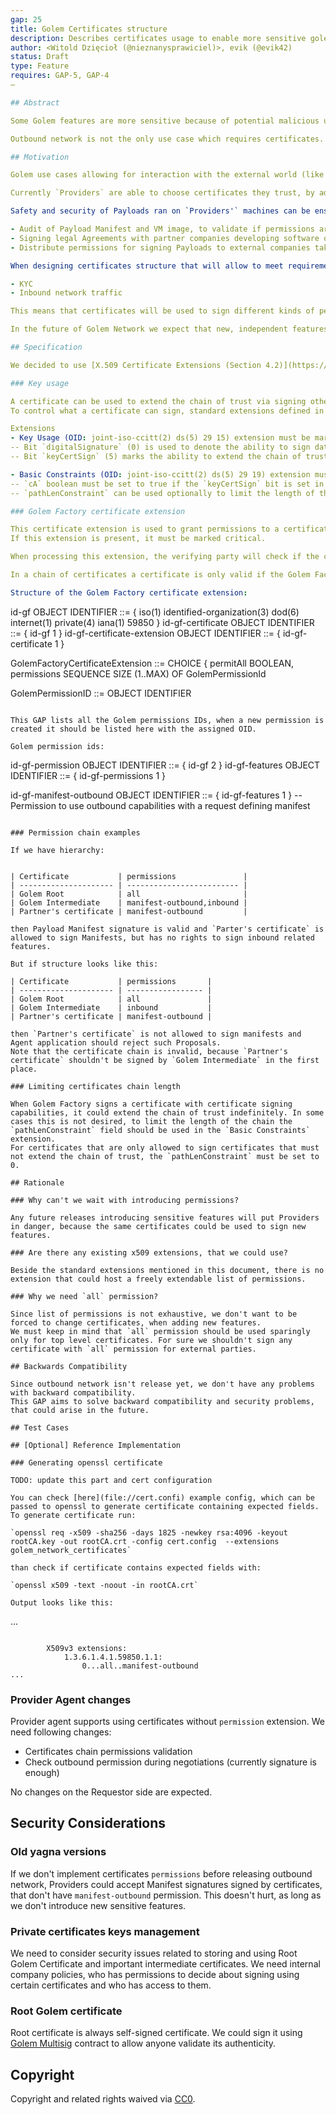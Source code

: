 ```yaml
---
gap: 25
title: Golem Certificates structure
description: Describes certificates usage to enable more sensitive golem features.
author: <Witold Dzięcioł (@nieznanysprawiciel)>, evik (@evik42)
status: Draft
type: Feature
requires: GAP-5, GAP-4
—

## Abstract

Some Golem features are more sensitive because of potential malicious usage. A good example is outbound network traffic, where a malicious user could cause harm if he was able to access any internet resource. In GAP-5 and GAP-4 we decided to limit Requestor abilities by introducing Computational Manifest which defines allowed commands and domain access. Payload Manifest is signed to confirm that image is safe to use.

Outbound network is not the only use case which requires certificates. Soon we will have other cases and we need to unify certificates usage to allow different sets of permissions.

## Motivation

Golem use cases allowing for interaction with the external world (like outbound, inbound network traffic) put `Providers` in danger of malicious behaviour from the Requestor side. To alleviate this danger, in GAP-5 and GAP-4 we decided to limit Requestor abilities by introducing Computational Manifest which should be signed by a trusted party.

Currently `Providers` are able to choose certificates they trust, by adding them to Provider configuration. This means that any party is able to gain `Providers'` trust, distribute their own certificates and validate safety and security of different Payloads. Despite this, we are aware that gaining trust can be difficult, so Golem Factory has to take initiative to be at least the initial source of trust in the Network.

Safety and security of Payloads ran on `Providers'` machines can be ensured in few ways:

- Audit of Payload Manifest and VM image, to validate if permissions are low enough for image to be safe
- Signing legal Agreements with partner companies developing software on Golem, in which they commit not to do anything malicious
- Distribute permissions for signing Payloads to external companies taking responsibility for Payloads safety

When designing certificates structure that will allow to meet requirements mentioned above, we must keep in mind future use cases that might require signing with certificates:

- KYC
- Inbound network traffic

This means that certificates will be used to sign different kinds of permissions. In case of transferring certification to other companies or signing legal Agreements, we need to ensure that we control which permissions they will be able to use.

In the future of Golem Network we expect that new, independent features will be implemented by the community and they may need to use certification. This document aims to standardise this approach.

## Specification

We decided to use [X.509 Certificate Extensions (Section 4.2)](https://www.rfc-editor.org/rfc/inline-errata/rfc5280.html) to control key usage and permissions in the Golem network.

### Key usage

A certificate can be used to extend the chain of trust via signing other certificates or sign other data that is relevant to the network (for example a Computation Manifest).
To control what a certificate can sign, standard extensions defined in [RFC 5280 Section 4.2.1](https://www.rfc-editor.org/rfc/inline-errata/rfc5280.html) will be used.

Extensions
- Key Usage (OID: joint-iso-ccitt(2) ds(5) 29 15) extension must be marked as critical
-- Bit `digitalSignature` (0) is used to denote the ability to sign data but not certificates, this is used to grant permission to the signed data.
-- Bit `keyCertSign` (5) marks the ability to extend the chain of trust and sign other certificates. If this bit is set, then in `Basic Constraints` the `cA` boolean must be set to true

- Basic Constraints (OID: joint-iso-ccitt(2) ds(5) 29 19) extension must be present for certificates that can sign other certificates (`keyCertSign` bit is set in the `Key Usage` extension)
-- `cA` boolean must be set to true if the `keyCertSign` bit is set in the `Key Usage` extension
-- `pathLenConstraint` can be used optionally to limit the length of the certificate chain

### Golem Factory certificate extension

This certificate extension is used to grant permissions to a certificate to use certain capabilities of the golem network. Based on how the certificate is intended to be used (defined in the `Key Usage` extension) these permissions or a subset of them can be granted to ‘child’ certificates or other signed data (for example a Requestor identifier).
If this extension is present, it must be marked critical.

When processing this extension, the verifying party will check if the certificate contains all permissions required to fulfil the requested operation. It may ignore all other permission values (including ones it cannot process) as those have no effect on executing the request.

In a chain of certificates a certificate is only valid if the Golem Factory certificate extension contains a subset of the permissions of the signing certificate. The self signed root certificate is always considered to have all permissions even if this extension is not present. This can be limited by settings on the Agent application when setting up trust for the root certificate.

Structure of the Golem Factory certificate extension:
```
id-gf OBJECT IDENTIFIER ::= { iso(1) identified-organization(3) dod(6) internet(1) private(4) iana(1) 59850 }
id-gf-certificate OBJECT IDENTIFIER ::= { id-gf 1 }
id-gf-certificate-extension OBJECT IDENTIFIER ::= { id-gf-certificate 1 }


GolemFactoryCertificateExtension ::= CHOICE {
       permitAll BOOLEAN,
       permissions SEQUENCE SIZE (1..MAX) OF GolemPermissionId

GolemPermissionID ::= OBJECT IDENTIFIER
```

This GAP lists all the Golem permissions IDs, when a new permission is created it should be listed here with the assigned OID.

Golem permission ids:
```
id-gf-permission OBJECT IDENTIFIER ::= { id-gf 2 }
id-gf-features OBJECT IDENTIFIER ::= { id-gf-permissions 1 }

id-gf-manifest-outbound OBJECT IDENTIFIER ::= { id-gf-features 1 }
-- Permission to use outbound capabilities with a request defining manifest
```

### Permission chain examples

If we have hierarchy:


| Certificate           | permissions               |
| --------------------- | ------------------------- |
| Golem Root            | all                       |
| Golem Intermediate    | manifest-outbound,inbound |
| Partner's certificate | manifest-outbound         |

then Payload Manifest signature is valid and `Parter's certificate` is allowed to sign Manifests, but has no rights to sign inbound related features.

But if structure looks like this:

| Certificate           | permissions       |
| --------------------- | ----------------- |
| Golem Root            | all               |
| Golem Intermediate    | inbound           |
| Partner's certificate | manifest-outbound |

then `Partner's certificate` is not allowed to sign manifests and Agent application should reject such Proposals.
Note that the certificate chain is invalid, because `Partner's certificate` shouldn't be signed by `Golem Intermediate` in the first place.

### Limiting certificates chain length

When Golem Factory signs a certificate with certificate signing capabilities, it could extend the chain of trust indefinitely. In some cases this is not desired, to limit the length of the chain the `pathLenConstraint` field should be used in the `Basic Constraints` extension.
For certificates that are only allowed to sign certificates that must not extend the chain of trust, the `pathLenConstraint` must be set to 0.

## Rationale

### Why can't we wait with introducing permissions?

Any future releases introducing sensitive features will put Providers in danger, because the same certificates could be used to sign new features.

### Are there any existing x509 extensions, that we could use?

Beside the standard extensions mentioned in this document, there is no extension that could host a freely extendable list of permissions.

### Why we need `all` permission?

Since list of permissions is not exhaustive, we don't want to be forced to change certificates, when adding new features.
We must keep in mind that `all` permission should be used sparingly only for top level certificates. For sure we shouldn't sign any certificate with `all` permission for external parties.

## Backwards Compatibility

Since outbound network isn't release yet, we don't have any problems with backward compatibility.
This GAP aims to solve backward compatibility and security problems, that could arise in the future.

## Test Cases

## [Optional] Reference Implementation

### Generating openssl certificate

TODO: update this part and cert configuration

You can check [here](file://cert.confi) example config, which can be passed to openssl to generate certificate containing expected fields. To generate certificate run:

`openssl req -x509 -sha256 -days 1825 -newkey rsa:4096 -keyout rootCA.key -out rootCA.crt -config cert.config  --extensions golem_network_certificates`

than check if certificate contains expected fields with:

`openssl x509 -text -noout -in rootCA.crt`

Output looks like this:

```
...
```

        X509v3 extensions:
            1.3.6.1.4.1.59850.1.1:
                0...all..manifest-outbound
...
```

### Provider Agent changes

Provider agent supports using certificates without `permission` extension.
We need following changes:

- Certificates chain permissions validation
- Check outbound permission during negotiations (currently signature is enough)

No changes on the Requestor side are expected.

## Security Considerations

### Old yagna versions

If we don't implement certificates `permissions` before releasing outbound network, Providers could accept Manifest signatures signed by certificates,
that don't have `manifest-outbound` permission. This doesn't hurt, as long as we don't introduce new sensitive features.

### Private certificates keys management

We need to consider security issues related to storing and using Root Golem Certificate and important intermediate certificates.
We need internal company policies, who has permissions to decide about signing using certain certificates and who has access to them.

### Root Golem certificate

Root certificate is always self-signed certificate. We could sign it using [Golem Multisig](https://etherscan.io/address/0x7da82c7ab4771ff031b66538d2fb9b0b047f6cf9) contract to allow anyone validate its authenticity.

## Copyright

Copyright and related rights waived via [CC0](https://creativecommons.org/publicdomain/zero/1.0/).
